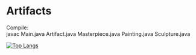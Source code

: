 # Artifacts
Compile: </br>
javac Main.java Artifact.java Masterpiece.java Painting.java Sculpture.java


[![Top Langs](https://github-readme-stats.vercel.app/api/top-langs/?username=EPantelaios&langs_count=10)](https://github.com/anuraghazra/github-readme-stats)
